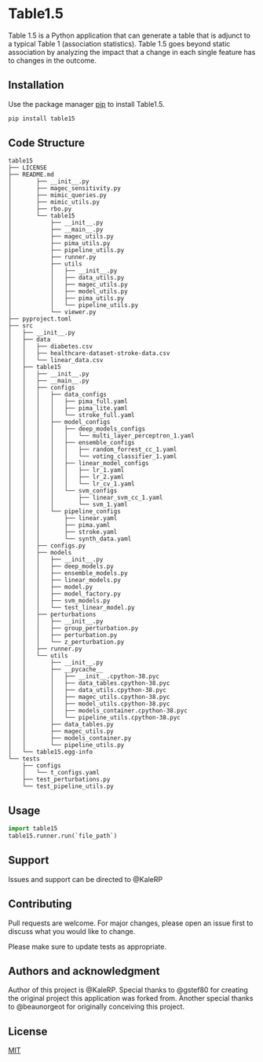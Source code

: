 # Table1.5

Table 1.5 is a Python application that can generate a table that is adjunct to a typical Table 1 (association statistics). Table 1.5 goes beyond static association by analyzing the impact that a change in each single feature has to changes in the outcome.

## Installation

Use the package manager [pip](https://pip.pypa.io/en/stable/) to install Table1.5.

```bash
pip install table15
```

## Code Structure
```
table15
├── LICENSE
├── README.md
│       ├── __init__.py
│       ├── magec_sensitivity.py
│       ├── mimic_queries.py
│       ├── mimic_utils.py
│       ├── rbo.py
│       └── table15
│           ├── __init__.py
│           ├── __main__.py
│           ├── magec_utils.py
│           ├── pima_utils.py
│           ├── pipeline_utils.py
│           ├── runner.py
│           ├── utils
│           │   ├── __init__.py
│           │   ├── data_utils.py
│           │   ├── magec_utils.py
│           │   ├── model_utils.py
│           │   ├── pima_utils.py
│           │   └── pipeline_utils.py
│           └── viewer.py
├── pyproject.toml
├── src
│   ├── __init__.py
│   ├── data
│   │   ├── diabetes.csv
│   │   ├── healthcare-dataset-stroke-data.csv
│   │   └── linear_data.csv
│   ├── table15
│   │   ├── __init__.py
│   │   ├── __main__.py
│   │   ├── configs
│   │   │   ├── data_configs
│   │   │   │   ├── pima_full.yaml
│   │   │   │   ├── pima_lite.yaml
│   │   │   │   └── stroke_full.yaml
│   │   │   ├── model_configs
│   │   │   │   ├── deep_models_configs
│   │   │   │   │   └── multi_layer_perceptron_1.yaml
│   │   │   │   ├── ensemble_configs
│   │   │   │   │   ├── random_forrest_cc_1.yaml
│   │   │   │   │   └── voting_classifier_1.yaml
│   │   │   │   ├── linear_model_configs
│   │   │   │   │   ├── lr_1.yaml
│   │   │   │   │   ├── lr_2.yaml
│   │   │   │   │   └── lr_cv_1.yaml
│   │   │   │   └── svm_configs
│   │   │   │       ├── linear_svm_cc_1.yaml
│   │   │   │       └── svm_1.yaml
│   │   │   └── pipeline_configs
│   │   │       ├── linear.yaml
│   │   │       ├── pima.yaml
│   │   │       ├── stroke.yaml
│   │   │       └── synth_data.yaml
│   │   ├── configs.py
│   │   ├── models
│   │   │   ├── __init__.py
│   │   │   ├── deep_models.py
│   │   │   ├── ensemble_models.py
│   │   │   ├── linear_models.py
│   │   │   ├── model.py
│   │   │   ├── model_factory.py
│   │   │   ├── svm_models.py
│   │   │   └── test_linear_model.py
│   │   ├── perturbations
│   │   │   ├── __init__.py
│   │   │   ├── group_perturbation.py
│   │   │   ├── perturbation.py
│   │   │   └── z_perturbation.py
│   │   ├── runner.py
│   │   └── utils
│   │       ├── __init__.py
│   │       ├── __pycache__
│   │       │   ├── __init__.cpython-38.pyc
│   │       │   ├── data_tables.cpython-38.pyc
│   │       │   ├── data_utils.cpython-38.pyc
│   │       │   ├── magec_utils.cpython-38.pyc
│   │       │   ├── model_utils.cpython-38.pyc
│   │       │   ├── models_container.cpython-38.pyc
│   │       │   └── pipeline_utils.cpython-38.pyc
│   │       ├── data_tables.py
│   │       ├── magec_utils.py
│   │       ├── models_container.py
│   │       └── pipeline_utils.py
│   └── table15.egg-info
└── tests
    ├── configs
    │   └── t_configs.yaml
    ├── test_perturbations.py
    └── test_pipeline_utils.py
```

## Usage

```python
import table15
table15.runner.run(`file_path`)
```

## Support
Issues and support can be directed to @KaleRP

## Contributing

Pull requests are welcome. For major changes, please open an issue first
to discuss what you would like to change.

Please make sure to update tests as appropriate.

## Authors and acknowledgment
Author of this project is @KaleRP.
Special thanks to @gstef80 for creating the original project this application was forked from.
Another special thanks to @beaunorgeot for originally conceiving this project.


## License

[MIT](https://choosealicense.com/licenses/mit/)